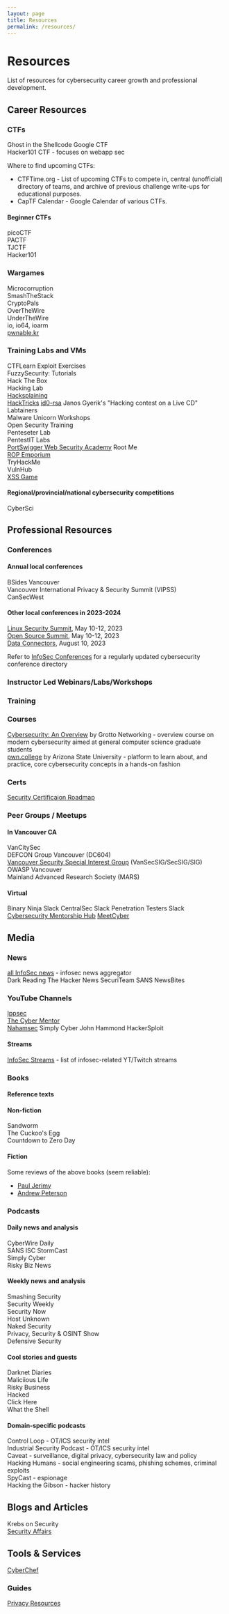 ```yaml
---
layout: page
title: Resources
permalink: /resources/
---
```


# Resources

List of resources for cybersecurity career growth and professional development.

## Career Resources

### CTFs

Ghost in the Shellcode
Google CTF  
Hacker101 CTF - focuses on webapp sec  

Where to find upcoming CTFs:

- CTFTime.org - List of upcoming CTFs to compete in, central (unofficial) directory of teams, and archive of previous challenge write-ups for educational purposes.
- CapTF Calendar - Google Calendar of various CTFs.

#### Beginner CTFs

picoCTF  
PACTF  
TJCTF  
Hacker101

### Wargames

Microcorruption  
SmashTheStack  
CryptoPals  
OverTheWire  
UnderTheWire  
io, io64, ioarm  
[pwnable.kr](http://pwnable.kr/)  

### Training Labs and VMs

CTFLearn
Exploit Exercises  
FuzzySecurity: Tutorials  
Hack The Box  
Hacking Lab  
[Hacksplaining](https://www.hacksplaining.com/lessons)  
[HackTricks](https://github.com/carlospolop/hacktricks)
[id0-rsa](https://id0-rsa.pub/)
Janos Gyerik's "Hacking contest on a Live CD"  
Labtainers  
Malware Unicorn Workshops  
Open Security Training  
Penteseter Lab  
PentestIT Labs  
[PortSwigger Web Security Academy](https://portswigger.net/web-security)
Root Me  
[ROP Emporium](https://ropemporium.com/)  
TryHackMe  
VulnHub  
[XSS Game](https://xss-game.appspot.com/)  

#### Regional/provincial/national cybersecurity competitions

CyberSci

## Professional Resources

### Conferences

#### Annual local conferences

BSides Vancouver  
Vancouver International Privacy & Security Summit (VIPSS)  
CanSecWest

#### Other local conferences in 2023-2024

[Linux Security Summit](https://events.linuxfoundation.org/linux-security-summit-north-america/?ref=infosec-conferences.com), May 10-12, 2023  
[Open Source Summit](https://events.linuxfoundation.org/open-source-summit-north-america/?ref=infosec-conferences.com), May 10-12, 2023  
[Data Connectors](https://dataconnectors.com/events/2023/august/vancouver-2/?meevents), August 10, 2023  

Refer to [InfoSec Conferences](https://infosec-conferences.com/country/canada/) for a regularly updated cybersecurity conference directory

### Instructor Led Webinars/Labs/Workshops

### Training

### Courses
[Cybersecurity: An Overview](https://grotto-networking.com/CyberSecurity/CyberSec.html) by Grotto Networking - overview course on modern cybersecurity aimed at general computer science graduate students  
[pwn.college](https://pwn.college/) by Arizona State University - platform to learn about, and practice, core cybersecurity concepts in a hands-on fashion

### Certs
[Security Certificaion Roadmap](https://pauljerimy.com/security-certification-roadmap/)  

### Peer Groups / Meetups

#### In Vancouver CA

VanCitySec  
DEFCON Group Vancouver (DC604)  
[Vancouver Security Special Interest Group](https://infosecbc.org/) (VanSecSIG/SecSIG/SIG)  
OWASP Vancouver  
Mainland Advanced Research Society (MARS)

#### Virtual

Binary Ninja Slack
CentralSec Slack
Penetration Testers Slack
[Cybersecurity Mentorship Hub](https://cybersecmentorship.org/)
[MeetCyber](https://meetcyber.net/)

## Media

### News

[all InfoSec news](https://allinfosecnews.com/news/) - infosec news aggregator  
Dark Reading
The Hacker News
SecuriTeam
SANS NewsBites

### YouTube Channels

[Ippsec](https://www.youtube.com/channel/UCa6eh7gCkpPo5XXUDfygQQA)  
[The Cyber Mentor](https://www.youtube.com/channel/UC0ArlFuFYMpEewyRBzdLHiw)  
[Nahamsec](https://www.youtube.com/c/nahamsec)
Simply Cyber
John Hammond
HackerSploit

#### Streams

[InfoSec Streams](https://infosecstreams.com/) - list of infosec-related YT/Twitch streams

### Books

#### Reference texts

#### Non-fiction

Sandworm  
The Cuckoo's Egg  
Countdown to Zero Day  

#### Fiction

Some reviews of the above books (seem reliable):

- [Paul Jerimy](https://pauljerimy.com/category/book-reviews/)  
- [Andrew Peterson](https://securityboulevard.com/2020/03/my-top-five-cyber-security-books/)

### Podcasts

#### Daily news and analysis

CyberWire Daily  
SANS ISC StormCast  
Simply Cyber  
Risky Biz News

#### Weekly news and analysis

Smashing Security  
Security Weekly  
Security Now  
Host Unknown  
Naked Security  
Privacy, Security & OSINT Show  
Defensive Security

#### Cool stories and guests

Darknet Diaries  
Maliciious Life  
Risky Business  
Hacked  
Click Here  
What the Shell

#### Domain-specific podcasts

Control Loop - OT/ICS security intel  
Industrial Security Podcast - OT/ICS security intel  
Caveat - surveillance, digital privacy, cybersecurity law and policy  
Hacking Humans - social engineering scams, phishing schemes, criminal exploits  
SpyCast - espionage  
Hacking the Gibson - hacker history  


## Blogs and Articles

Krebs on Security  
[Security Affairs](https://securityaffairs.co/)

## Tools & Services

[CyberChef](https://gchq.github.io/CyberChef/)  

### Guides

[Privacy Resources](https://techlore.tech/resources)  


